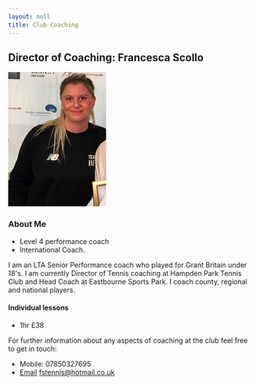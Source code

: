 ```yaml
---
layout: null
title: Club Coaching
---
```



## Director of Coaching: Francesca Scollo


<img src="./images/france.jpg" alt="france image" style="width:200px;"/>

### About Me 

- Level 4 performance coach
- International Coach.


I am an LTA Senior Performance coach who played for Grant Britain under 18's. I am currently Director of Tennis coaching at Hampden Park Tennis Club and Head Coach at Eastbourne Sports Park. I coach county, regional and national players.

#### Individual lessons
* 1hr £38

For further information about any aspects of coaching at the club feel free to get in touch:

- Mobile:  07850327695
- [Email](mailto:fstennis@hotmail.co.uk) fstennis@hotmail.co.uk
    
